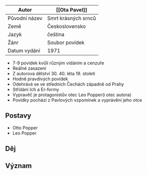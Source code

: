 
| Autor | [[Ota Pavel]] |
| ---- | ---- |
| Původní název | Smrt krásných srnců |
| Země | Československo |
| Jazyk | čeština |
| Žánr | Soubor povídek |
| Datum vydání | 1971 |
- 7-9 povídek kvůli různým vídáním a cenzuře
- Reálné zasazení
- Z autorova dětství 30. 40. léta 19. století
- Hodně pravdivých povídek
- Odehrává se ve středních Čechách západně od Prahy
- Střídání Ich a Er-formy
- Vypravěč je protagonistův otec Leo Popper(i otec autora)
- Povídky pochází z Pavlových vzpomínek a vyprávění jeho otce
## Postavy
- Otto Popper
- Leo Popper

## Děj


## Význam
